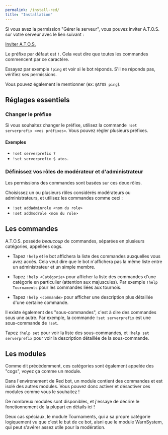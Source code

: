 ```yaml
---
permalink: /install-red/
title: "Installation"
---
```


Si vous avez la permission "Gérer le serveur", vous pouvez inviter A.T.O.S. sur votre serveur avec le lien suivant :

<a href="https://discord.com/oauth2/authorize?client_id=612906116451532821&scope=bot&permissions=268692560"
class="btn btn--info btn--large">Inviter A.T.O.S.</a>

Le préfixe par défaut est `!`. Cela veut dire que toutes les commandes commencent par ce caractère.

Essayez par exemple `!ping` et voir si le bot réponds. S'il ne réponds pas, vérifiez ses permissions.

Vous pouvez également le mentionner (ex: `@ATOS ping`).

## Réglages essentiels

### Changer le préfixe

Si vous souhaitez changer le préfixe, utilisez la commande `!set serverprefix <vos préfixes>`. Vous pouvez régler plusieurs préfixes.

<div markdown="1" class="notice--success">

<h4 class="no_toc">Exemples</h4>

- `!set serverprefix ?`
- `!set serverprefix $ atos.`

</div>

### Définissez vos rôles de modérateur et d'administrateur

Les permissions des commandes sont basées sur ces deux rôles.

Choisissez un ou plusieurs rôles considérés modérateurs ou administrateurs, et utilisez les commandes comme ceci :

- `!set addadminrole <nom du role>`
- `!set addmodrole <nom du role>`

## Les commandes

A.T.O.S. possède *beaucoup* de commandes, séparées en plusieurs catégories, appellées cogs.

- Tapez `!help` et le bot affichera la liste des commandes auxquelles vous avez accès. Cela veut dire que le bot n'affichera pas la même liste entre un administrateur et un simple membre.

- Tapez `!help <Catégorie>` pour afficher la liste des commandes d'une catégorie en particulier (attention aux majuscules). Par exemple `!help Tournaments` pour les commandes liées aux tournois.

- Tapez `!help <commande>` pour afficher une description plus détaillée d'une certaine commande.

<div markdown="1" class="notice--info">

Il existe également des "sous-commandes", c'est à dire des commandes sous une autre.
Par exemple, la commande `!set serverprefix` est une sous-commande de `!set`.

Tapez `!help set` pour voir la liste des sous-commandes, et `!help set serverprefix` pour voir la description détaillée de la sous-commande.

</div>

## Les modules

Comme dit précédemment, ces catégories sont également appelée des "cogs", voyez ça comme un module.

Dans l'environement de Red bot, un module contient des commandes et est isolé des autres modules. Vous pouvez donc activer et désactiver ces modules comme vous le souhaitez !

De nombreux modules sont disponibles, et j'essaye de décrire le fonctionnement de la plupart en détails ici !

Deux cas spéciaux, le module Tournaments, qui a sa propre catégorie logiquement vu que c'est le but de ce bot, aisni que le module WarnSystem, qui peut s'avérer assez utile pour la modération.
